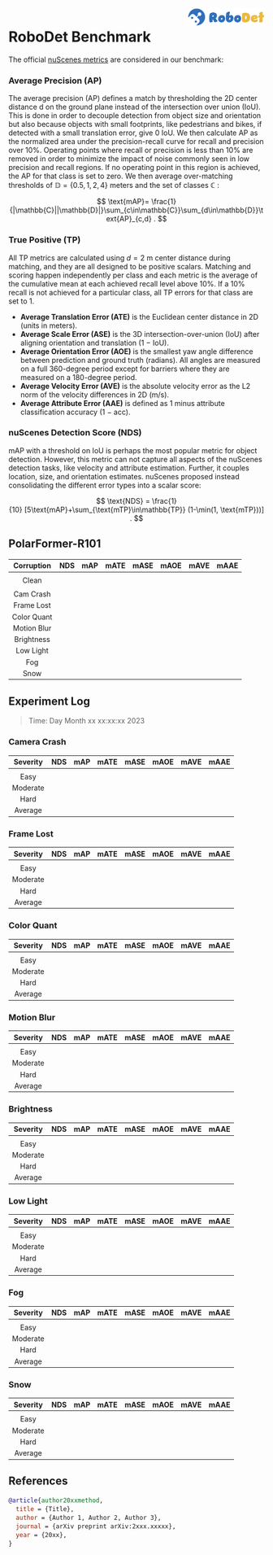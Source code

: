 <img src="../figs/logo2.png" align="right" width="30%">

# RoboDet Benchmark

The official [nuScenes metrics](https://www.nuscenes.org/object-detection/?externalData=all&mapData=all&modalities=Any) are considered in our benchmark:

### Average Precision (AP)

The average precision (AP) defines a match by thresholding the 2D center distance d on the ground plane instead of the intersection over union (IoU). This is done in order to decouple detection from object size and orientation but also because objects with small footprints, like pedestrians and bikes, if detected with a small translation error, give $0$ IoU.
We then calculate AP as the normalized area under the precision-recall curve for recall and precision over 10%. Operating points where recall or precision is less than $10$% are removed in order to minimize the impact of noise commonly seen in low precision and recall regions. If no operating point in this region is achieved, the AP for that class is set to zero. We then average over-matching thresholds of $\mathbb{D}=\{0.5, 1, 2, 4\}$ meters and the set of classes $\mathbb{C}$ :

$$
\text{mAP}= \frac{1}{|\mathbb{C}||\mathbb{D}|}\sum_{c\in\mathbb{C}}\sum_{d\in\mathbb{D}}\text{AP}_{c,d} .
$$

### True Positive (TP)

All TP metrics are calculated using $d=2$ m center distance during matching, and they are all designed to be positive scalars. Matching and scoring happen independently per class and each metric is the average of the cumulative mean at each achieved recall level above $10$%. If a $10$% recall is not achieved for a particular class, all TP errors for that class are set to $1$. 

- **Average Translation Error (ATE)** is the Euclidean center distance in 2D (units in meters). 
- **Average Scale Error (ASE)** is the 3D intersection-over-union (IoU) after aligning orientation and translation ($1$ − IoU).
- **Average Orientation Error (AOE)** is the smallest yaw angle difference between prediction and ground truth (radians). All angles are measured on a full $360$-degree period except for barriers where they are measured on a $180$-degree period.
- **Average Velocity Error (AVE)** is the absolute velocity error as the L2 norm of the velocity differences in 2D (m/s).
- **Average Attribute Error (AAE)** is defined as $1$ minus attribute classification accuracy ($1$ − acc).

### nuScenes Detection Score (NDS)
mAP with a threshold on IoU is perhaps the most popular metric for object detection. However, this metric can not capture all aspects of the nuScenes detection tasks, like velocity and attribute estimation. Further, it couples location, size, and orientation estimates. nuScenes proposed instead consolidating the different error types into a scalar score:

$$
\text{NDS} = \frac{1}{10} [5\text{mAP}+\sum_{\text{mTP}\in\mathbb{TP}} (1-\min(1, \text{mTP}))] .
$$


## PolarFormer-R101

| **Corruption** | **NDS** | **mAP** | **mATE** | **mASE** | **mAOE** | **mAVE** | **mAAE** |
| :------------: | :-----: | :-----: | :------: | :------: | :------: | :------: | :------: |
| |
| Clean          |  |  |  |  |  |  |  |
| |
| Cam Crash      |  |  |  |  |  |  |  |
| Frame Lost     |  |  |  |  |  |  |  |
| Color Quant    |  |  |  |  |  |  |  |
| Motion Blur    |  |  |  |  |  |  |  |
| Brightness     |  |  |  |  |  |  |  |
| Low Light      |  |  |  |  |  |  |  |
| Fog            |  |  |  |  |  |  |  |
| Snow           |  |  |  |  |  |  |  |


## Experiment Log

> Time: Day Month xx xx:xx:xx 2023


### Camera Crash

| **Severity** | **NDS** | **mAP** | **mATE** | **mASE** | **mAOE** | **mAVE** | **mAAE** |
| :----------: | :-----: | :-----: | :------: | :------: | :------: | :------: | :------: |
| |
| Easy         |  |  |  |  |  |  |  |
| Moderate     |  |  |  |  |  |  |  |
| Hard         |  |  |  |  |  |  |  |
| Average      |  |  |  |  |  |  |  |


### Frame Lost

| **Severity** | **NDS** | **mAP** | **mATE** | **mASE** | **mAOE** | **mAVE** | **mAAE** |
| :----------: | :-----: | :-----: | :------: | :------: | :------: | :------: | :------: |
| |
| Easy         |  |  |  |  |  |  |  |
| Moderate     |  |  |  |  |  |  |  |
| Hard         |  |  |  |  |  |  |  |
| Average      |  |  |  |  |  |  |  |


### Color Quant

| **Severity** | **NDS** | **mAP** | **mATE** | **mASE** | **mAOE** | **mAVE** | **mAAE** |
| :----------: | :-----: | :-----: | :------: | :------: | :------: | :------: | :------: |
| |
| Easy         |  |  |  |  |  |  |  |
| Moderate     |  |  |  |  |  |  |  |
| Hard         |  |  |  |  |  |  |  |
| Average      |  |  |  |  |  |  |  |


### Motion Blur

| **Severity** | **NDS** | **mAP** | **mATE** | **mASE** | **mAOE** | **mAVE** | **mAAE** |
| :----------: | :-----: | :-----: | :------: | :------: | :------: | :------: | :------: |
| |
| Easy         |  |  |  |  |  |  |  |
| Moderate     |  |  |  |  |  |  |  |
| Hard         |  |  |  |  |  |  |  |
| Average      |  |  |  |  |  |  |  |


### Brightness

| **Severity** | **NDS** | **mAP** | **mATE** | **mASE** | **mAOE** | **mAVE** | **mAAE** |
| :----------: | :-----: | :-----: | :------: | :------: | :------: | :------: | :------: |
| |
| Easy         |  |  |  |  |  |  |  |
| Moderate     |  |  |  |  |  |  |  |
| Hard         |  |  |  |  |  |  |  |
| Average      |  |  |  |  |  |  |  |


### Low Light

| **Severity** | **NDS** | **mAP** | **mATE** | **mASE** | **mAOE** | **mAVE** | **mAAE** |
| :----------: | :-----: | :-----: | :------: | :------: | :------: | :------: | :------: |
| |
| Easy         |  |  |  |  |  |  |  |
| Moderate     |  |  |  |  |  |  |  |
| Hard         |  |  |  |  |  |  |  |
| Average      |  |  |  |  |  |  |  |


### Fog

| **Severity** | **NDS** | **mAP** | **mATE** | **mASE** | **mAOE** | **mAVE** | **mAAE** |
| :----------: | :-----: | :-----: | :------: | :------: | :------: | :------: | :------: |
| |
| Easy         |  |  |  |  |  |  |  |
| Moderate     |  |  |  |  |  |  |  |
| Hard         |  |  |  |  |  |  |  |
| Average      |  |  |  |  |  |  |  |


### Snow

| **Severity** | **NDS** | **mAP** | **mATE** | **mASE** | **mAOE** | **mAVE** | **mAAE** |
| :----------: | :-----: | :-----: | :------: | :------: | :------: | :------: | :------: |
| |
| Easy         |  |  |  |  |  |  |  |
| Moderate     |  |  |  |  |  |  |  |
| Hard         |  |  |  |  |  |  |  |
| Average      |  |  |  |  |  |  |  |



## References

```bib
@article{author20xxmethod,
  title = {Title},
  author = {Author 1, Author 2, Author 3},
  journal = {arXiv preprint arXiv:2xxx.xxxxx},
  year = {20xx},
}
```
